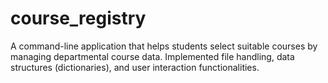 # course_registry
A command-line application that helps students select suitable courses by managing departmental course data. Implemented file handling, data structures (dictionaries), and user interaction functionalities.
